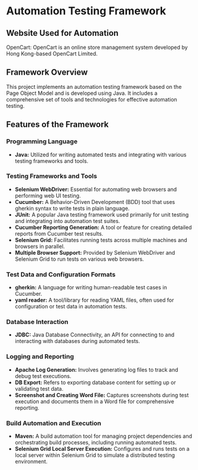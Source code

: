 # Automation Testing Framework

## Website Used for Automation
OpenCart: OpenCart is an online store management system developed by Hong Kong-based OpenCart Limited.

## Framework Overview
This project implements an automation testing framework based on the Page Object Model and is developed using Java. It includes a comprehensive set of tools and technologies for effective automation testing.

## Features of the Framework

### Programming Language
- **Java:** Utilized for writing automated tests and integrating with various testing frameworks and tools.

### Testing Frameworks and Tools
- **Selenium WebDriver:** Essential for automating web browsers and performing web UI testing.
- **Cucumber:** A Behavior-Driven Development (BDD) tool that uses gherkin syntax to write tests in plain language.
- **JUnit:** A popular Java testing framework used primarily for unit testing and integrating into automation test suites.
- **Cucumber Reporting Generation:** A tool or feature for creating detailed reports from Cucumber test results.
- **Selenium Grid:** Facilitates running tests across multiple machines and browsers in parallel.
- **Multiple Browser Support:** Provided by Selenium WebDriver and Selenium Grid to run tests on various web browsers.

### Test Data and Configuration Formats
- **gherkin:** A language for writing human-readable test cases in Cucumber.
- **yaml reader:** A tool/library for reading YAML files, often used for configuration or test data in automation tests.

### Database Interaction
- **JDBC:** Java Database Connectivity, an API for connecting to and interacting with databases during automated tests.

### Logging and Reporting
- **Apache Log Generation:** Involves generating log files to track and debug test executions.
- **DB Export:** Refers to exporting database content for setting up or validating test data.
- **Screenshot and Creating Word File:** Captures screenshots during test execution and documents them in a Word file for comprehensive reporting.

### Build Automation and Execution
- **Maven:** A build automation tool for managing project dependencies and orchestrating build processes, including running automated tests.
- **Selenium Grid Local Server Execution:** Configures and runs tests on a local server within Selenium Grid to simulate a distributed testing environment.
